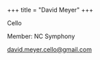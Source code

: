 +++
title = "David Meyer"
+++

Cello

<!--more-->

Member: NC Symphony

david.meyer.cello@gmail.com
